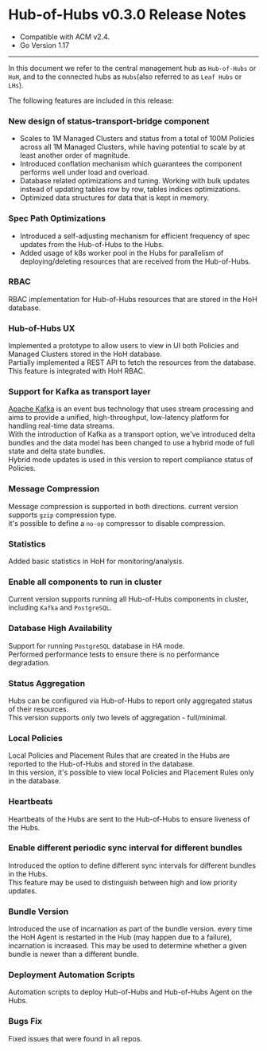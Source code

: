 Hub-of-Hubs v0.3.0 Release Notes
================================

* Compatible with ACM v2.4. 
* Go Version 1.17

----
In this document we refer to the central management hub as `Hub-of-Hubs` or `HoH`, and to the connected hubs as 
`Hubs`(also referred to as `Leaf Hubs` or `LHs`).

The following features are included in this release:

### New design of status-transport-bridge component
* Scales to 1M Managed Clusters and status from a total of 100M Policies across all 1M Managed Clusters, while having 
potential to scale by at least another order of magnitude.
* Introduced conflation mechanism which guarantees the component performs well under load and overload.
* Database related optimizations and tuning. Working with bulk updates instead of updating tables row by row, tables indices optimizations.
* Optimized data structures for data that is kept in memory. 

### Spec Path Optimizations
* Introduced a self-adjusting mechanism for efficient frequency of spec updates from the Hub-of-Hubs to the Hubs.
* Added usage of k8s worker pool in the Hubs for parallelism of deploying/deleting resources that are received 
from the Hub-of-Hubs.

### RBAC
RBAC implementation for Hub-of-Hubs resources that are stored in the HoH database.

### Hub-of-Hubs UX
Implemented a prototype to allow users to view in UI both Policies and Managed Clusters stored in the HoH database.  
Partially implemented a REST API to fetch the resources from the database. This feature is integrated with HoH RBAC.

### Support for Kafka as transport layer 
[Apache Kafka](https://kafka.apache.org/) is an event bus technology that uses stream processing and aims to provide a 
unified, high-throughput, low-latency platform for handling real-time data streams.  
With the introduction of Kafka as a transport option, we've introduced delta bundles and the data model has been changed 
to use a hybrid mode of full state and delta state bundles.  
Hybrid mode updates is used in this version to report compliance status of Policies.

### Message Compression
Message compression is supported in both directions. current version supports `gzip` compression type.  
it's possible to define a `no-op` compressor to disable compression.  

### Statistics
Added basic statistics in HoH for monitoring/analysis.

### Enable all components to run in cluster
Current version supports running all Hub-of-Hubs components in cluster, including `Kafka` and `PostgreSQL`.

### Database High Availability
Support for running `PostgreSQL` database in HA mode.  
Performed performance tests to ensure there is no performance degradation.

### Status Aggregation
Hubs can be configured via Hub-of-Hubs to report only aggregated status of their resources.  
This version supports only two levels of aggregation - full/minimal.

### Local Policies
Local Policies and Placement Rules that are created in the Hubs are reported to the Hub-of-Hubs and stored in the database.  
In this version, it's possible to view local Policies and Placement Rules only in the database.

### Heartbeats
Heartbeats of the Hubs are sent to the Hub-of-Hubs to ensure liveness of the Hubs.

### Enable different periodic sync interval for different bundles
Introduced the option to define different sync intervals for different bundles in the Hubs.  
This feature may be used to distinguish between high and low priority updates.

### Bundle Version
Introduced the use of incarnation as part of the bundle version. every time the HoH Agent is restarted in the Hub 
(may happen due to a failure), incarnation is increased. This may be used to determine whether a given bundle is newer 
than a different bundle.

### Deployment Automation Scripts
Automation scripts to deploy Hub-of-Hubs and Hub-of-Hubs Agent on the Hubs.

### Bugs Fix
Fixed issues that were found in all repos.
